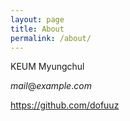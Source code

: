 ```yaml
---
layout: page
title: About
permalink: /about/
---
```


KEUM Myungchul

$mail@example.com$

<https://github.com/dofuuz>

